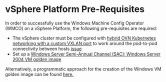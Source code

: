 # vSphere Platform Pre-Requisites

In order to successfully use the Windows Machine Config Operator (WMCO) on a vSphere Platform, 
the following pre-requisites are required:

* The vSphere cluster must be configured with [hybrid OVN Kubernetes networking with a custom VXLAN port](setup-hybrid-OVNKubernetes-cluster.md#vSphere)
  to work around the pod-to-pod connectivity between hosts [issue](https://docs.microsoft.com/en-us/virtualization/windowscontainers/kubernetes/common-problems#pod-to-pod-connectivity-between-hosts-is-broken-on-my-kubernetes-cluster-running-on-vsphere)
* Set up a [Windows Server Semi-Annual Channel (SAC): Windows Server 2004 VM golden image](vsphere-golden-image.md)

Alternatively, a programmatic approach for the creation of the Windows VM golden image can be found [here.](vsphere_ci/README.md)
